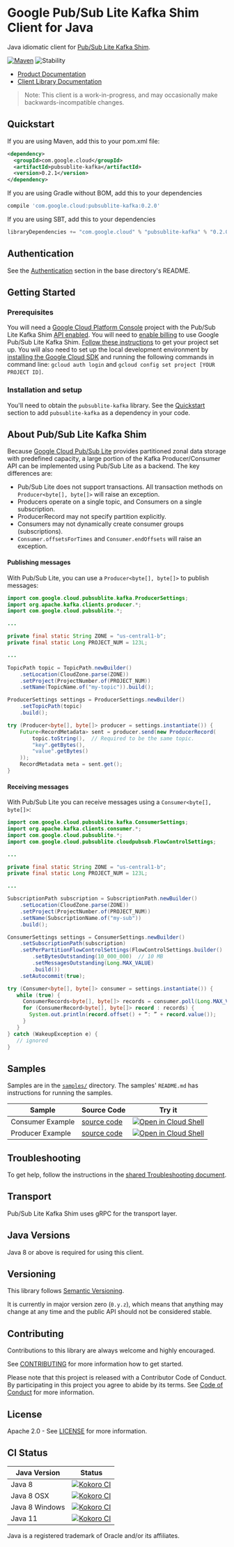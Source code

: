# Google Pub/Sub Lite Kafka Shim Client for Java

Java idiomatic client for [Pub/Sub Lite Kafka Shim][product-docs].

[![Maven][maven-version-image]][maven-version-link]
![Stability][stability-image]

- [Product Documentation][product-docs]
- [Client Library Documentation][javadocs]

> Note: This client is a work-in-progress, and may occasionally
> make backwards-incompatible changes.

## Quickstart


If you are using Maven, add this to your pom.xml file:

```xml
<dependency>
  <groupId>com.google.cloud</groupId>
  <artifactId>pubsublite-kafka</artifactId>
  <version>0.2.1</version>
</dependency>
```

If you are using Gradle without BOM, add this to your dependencies
```Groovy
compile 'com.google.cloud:pubsublite-kafka:0.2.0'
```

If you are using SBT, add this to your dependencies
```Scala
libraryDependencies += "com.google.cloud" % "pubsublite-kafka" % "0.2.0"
```

## Authentication

See the [Authentication][authentication] section in the base directory's README.

## Getting Started

### Prerequisites

You will need a [Google Cloud Platform Console][developer-console] project with the Pub/Sub Lite Kafka Shim [API enabled][enable-api].
You will need to [enable billing][enable-billing] to use Google Pub/Sub Lite Kafka Shim.
[Follow these instructions][create-project] to get your project set up. You will also need to set up the local development environment by
[installing the Google Cloud SDK][cloud-sdk] and running the following commands in command line:
`gcloud auth login` and `gcloud config set project [YOUR PROJECT ID]`.

### Installation and setup

You'll need to obtain the `pubsublite-kafka` library.  See the [Quickstart](#quickstart) section
to add `pubsublite-kafka` as a dependency in your code.

## About Pub/Sub Lite Kafka Shim

Because [Google Cloud Pub/Sub Lite][product-docs] provides partitioned zonal data storage with
predefined capacity, a large portion of the Kafka Producer/Consumer API can
be implemented using Pub/Sub Lite as a backend. The key differences are:
- Pub/Sub Lite does not support transactions. All transaction methods on
  `Producer<byte[], byte[]>` will raise an exception.
- Producers operate on a single topic, and Consumers on a single subscription.
- ProducerRecord may not specify partition explicitly.
- Consumers may not dynamically create consumer groups (subscriptions).
- `Consumer.offsetsForTimes` and `Consumer.endOffsets` will raise an
  exception.



#### Publishing messages
With Pub/Sub Lite, you can use a `Producer<byte[], byte[]>` to publish messages:
```java
import com.google.cloud.pubsublite.kafka.ProducerSettings;
import org.apache.kafka.clients.producer.*;
import com.google.cloud.pubsublite.*;

...

private final static String ZONE = "us-central1-b";
private final static Long PROJECT_NUM = 123L;

...

TopicPath topic = TopicPath.newBuilder()
    .setLocation(CloudZone.parse(ZONE))
    .setProject(ProjectNumber.of(PROJECT_NUM))
    .setName(TopicName.of("my-topic")).build();

ProducerSettings settings = ProducerSettings.newBuilder()
    .setTopicPath(topic)
    .build();

try (Producer<byte[], byte[]> producer = settings.instantiate()) {
    Future<RecordMetadata> sent = producer.send(new ProducerRecord(
        topic.toString(),  // Required to be the same topic.
        "key".getBytes(),
        "value".getBytes()
    ));
    RecordMetadata meta = sent.get();
}
```
#### Receiving messages
With Pub/Sub Lite you can receive messages using a `Consumer<byte[], byte[]>`:
```java
import com.google.cloud.pubsublite.kafka.ConsumerSettings;
import org.apache.kafka.clients.consumer.*;
import com.google.cloud.pubsublite.*;
import com.google.cloud.pubsublite.cloudpubsub.FlowControlSettings;

...

private final static String ZONE = "us-central1-b";
private final static Long PROJECT_NUM = 123L;

...

SubscriptionPath subscription = SubscriptionPath.newBuilder()
    .setLocation(CloudZone.parse(ZONE))
    .setProject(ProjectNumber.of(PROJECT_NUM))
    .setName(SubscriptionName.of("my-sub"))
    .build();

ConsumerSettings settings = ConsumerSettings.newBuilder()
    .setSubscriptionPath(subscription)
    .setPerPartitionFlowControlSettings(FlowControlSettings.builder()
        .setBytesOutstanding(10_000_000)  // 10 MB
        .setMessagesOutstanding(Long.MAX_VALUE)
        .build())
    .setAutocommit(true);

try (Consumer<byte[], byte[]> consumer = settings.instantiate()) {
   while (true) {
     ConsumerRecords<byte[], byte[]> records = consumer.poll(Long.MAX_VALUE);
     for (ConsumerRecord<byte[], byte[]> record : records) {
       System.out.println(record.offset() + “: ” + record.value());
     }
   }
} catch (WakeupException e) {
   // ignored
}
```




## Samples

Samples are in the [`samples/`](https://github.com/googleapis/java-pubsublite-kafka/tree/master/samples) directory. The samples' `README.md`
has instructions for running the samples.

| Sample                      | Source Code                       | Try it |
| --------------------------- | --------------------------------- | ------ |
| Consumer Example | [source code](https://github.com/googleapis/java-pubsublite-kafka/blob/master/samples/snippets/src/main/java/pubsublite/ConsumerExample.java) | [![Open in Cloud Shell][shell_img]](https://console.cloud.google.com/cloudshell/open?git_repo=https://github.com/googleapis/java-pubsublite-kafka&page=editor&open_in_editor=samples/snippets/src/main/java/pubsublite/ConsumerExample.java) |
| Producer Example | [source code](https://github.com/googleapis/java-pubsublite-kafka/blob/master/samples/snippets/src/main/java/pubsublite/ProducerExample.java) | [![Open in Cloud Shell][shell_img]](https://console.cloud.google.com/cloudshell/open?git_repo=https://github.com/googleapis/java-pubsublite-kafka&page=editor&open_in_editor=samples/snippets/src/main/java/pubsublite/ProducerExample.java) |



## Troubleshooting

To get help, follow the instructions in the [shared Troubleshooting document][troubleshooting].

## Transport

Pub/Sub Lite Kafka Shim uses gRPC for the transport layer.

## Java Versions

Java 8 or above is required for using this client.

## Versioning


This library follows [Semantic Versioning](http://semver.org/).


It is currently in major version zero (``0.y.z``), which means that anything may change at any time
and the public API should not be considered stable.

## Contributing


Contributions to this library are always welcome and highly encouraged.

See [CONTRIBUTING][contributing] for more information how to get started.

Please note that this project is released with a Contributor Code of Conduct. By participating in
this project you agree to abide by its terms. See [Code of Conduct][code-of-conduct] for more
information.

## License

Apache 2.0 - See [LICENSE][license] for more information.

## CI Status

Java Version | Status
------------ | ------
Java 8 | [![Kokoro CI][kokoro-badge-image-2]][kokoro-badge-link-2]
Java 8 OSX | [![Kokoro CI][kokoro-badge-image-3]][kokoro-badge-link-3]
Java 8 Windows | [![Kokoro CI][kokoro-badge-image-4]][kokoro-badge-link-4]
Java 11 | [![Kokoro CI][kokoro-badge-image-5]][kokoro-badge-link-5]

Java is a registered trademark of Oracle and/or its affiliates.

[product-docs]: https://cloud.google.com/pubsub/lite/docs
[javadocs]: https://googleapis.dev/java/pubsublite-kafka/latest/index.html
[kokoro-badge-image-1]: http://storage.googleapis.com/cloud-devrel-public/java/badges/java-pubsublite-kafka/java7.svg
[kokoro-badge-link-1]: http://storage.googleapis.com/cloud-devrel-public/java/badges/java-pubsublite-kafka/java7.html
[kokoro-badge-image-2]: http://storage.googleapis.com/cloud-devrel-public/java/badges/java-pubsublite-kafka/java8.svg
[kokoro-badge-link-2]: http://storage.googleapis.com/cloud-devrel-public/java/badges/java-pubsublite-kafka/java8.html
[kokoro-badge-image-3]: http://storage.googleapis.com/cloud-devrel-public/java/badges/java-pubsublite-kafka/java8-osx.svg
[kokoro-badge-link-3]: http://storage.googleapis.com/cloud-devrel-public/java/badges/java-pubsublite-kafka/java8-osx.html
[kokoro-badge-image-4]: http://storage.googleapis.com/cloud-devrel-public/java/badges/java-pubsublite-kafka/java8-win.svg
[kokoro-badge-link-4]: http://storage.googleapis.com/cloud-devrel-public/java/badges/java-pubsublite-kafka/java8-win.html
[kokoro-badge-image-5]: http://storage.googleapis.com/cloud-devrel-public/java/badges/java-pubsublite-kafka/java11.svg
[kokoro-badge-link-5]: http://storage.googleapis.com/cloud-devrel-public/java/badges/java-pubsublite-kafka/java11.html
[stability-image]: https://img.shields.io/badge/stability-beta-yellow
[maven-version-image]: https://img.shields.io/maven-central/v/com.google.cloud/pubsublite-kafka.svg
[maven-version-link]: https://search.maven.org/search?q=g:com.google.cloud%20AND%20a:pubsublite-kafka&core=gav
[authentication]: https://github.com/googleapis/google-cloud-java#authentication
[developer-console]: https://console.developers.google.com/
[create-project]: https://cloud.google.com/resource-manager/docs/creating-managing-projects
[cloud-sdk]: https://cloud.google.com/sdk/
[troubleshooting]: https://github.com/googleapis/google-cloud-common/blob/master/troubleshooting/readme.md#troubleshooting
[contributing]: https://github.com/googleapis/java-pubsublite-kafka/blob/master/CONTRIBUTING.md
[code-of-conduct]: https://github.com/googleapis/java-pubsublite-kafka/blob/master/CODE_OF_CONDUCT.md#contributor-code-of-conduct
[license]: https://github.com/googleapis/java-pubsublite-kafka/blob/master/LICENSE
[enable-billing]: https://cloud.google.com/apis/docs/getting-started#enabling_billing
[enable-api]: https://console.cloud.google.com/flows/enableapi?apiid=pubsublite.googleapis.com
[libraries-bom]: https://github.com/GoogleCloudPlatform/cloud-opensource-java/wiki/The-Google-Cloud-Platform-Libraries-BOM
[shell_img]: https://gstatic.com/cloudssh/images/open-btn.png
